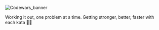 ![Codewars_banner](https://user-images.githubusercontent.com/102887963/206228683-ef77a2bc-5f73-4410-be44-2c8a5cc4728b.png)

Working it out, one problem at a time. 
Getting stronger, better, faster with each kata 💪🏼
